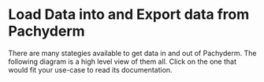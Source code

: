 # Load Data into and Export data from Pachyderm 

There are many stategies available to get data in and out of Pachyderm. 
The following diagram is a high level view of them all.
Click on the one that would fit your use-case to read its documentation.

<!-- ADD THE FOLLOWING  (width and viewBox) TO THE SVG TAG IN THE SVG FILE AND REMOVE THE DEFAULT width and heigh
<svg xmlns="http://www.w3.org/2000/svg" xmlns:xlink="http://www.w3.org/1999/xlink" xmlns:lucid="lucid" width="100%" viewBox="0 0 1200 931">
-->
<div style="resize:horizontal" >
<object  data="../images/load-export-data-strategies.svg" ></object>
</div>



